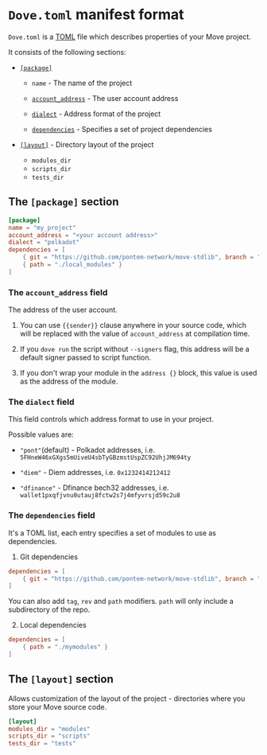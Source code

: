 # `Dove.toml` manifest format

`Dove.toml` is a [TOML](https://toml.io/en/) file which describes properties of your Move project.

It consists of the following sections: 

* [`[package]`](#the-package-section) 
    * `name` - The name of the project
      
    * [`account_address`](#the-account_address-field) - The user account address

    * [`dialect`](#the-dialect-field) - Address format of the project 
      
    * [`dependencies`](#the-dependencies-field) - Specifies a set of project dependencies
    
* [`[layout]`](#the-layout-section) - Directory layout of the project
    * `modules_dir`
    * `scripts_dir`
    * `tests_dir`
    
## The `[package]` section

```toml
[package]
name = "my_project"
account_address = "<your account address>"
dialect = "polkadot"
dependencies = [
    { git = "https://github.com/pontem-network/move-stdlib", branch = "v1.2.0" },
    { path = "./local_modules" }
]
```

### The `account_address` field

The address of the user account. 

1. You can use `{{sender}}` clause anywhere in your source code, 
   which will be replaced with the value of `account_address` at compilation time.
    
2. If you `dove run` the script without `--signers` flag, 
   this address will be a default signer passed to script function.  

3. If you don't wrap your module in the `address {}` block, 
   this value is used as the address of the module. 

### The `dialect` field

This field controls which address format to use in your project. 

Possible values are:
* `"pont"`(default) - Polkadot addresses,
  i.e. `5FHneW46xGXgs5mUiveU4sbTyGBzmstUspZC92UhjJM694ty`

* `"diem"` - Diem addresses, i.e. `0x1232414212412`

* `"dfinance"` - Dfinance bech32 addresses, 
  i.e. `wallet1pxqfjvnu0utauj8fctw2s7j4mfyvrsjd59c2u8`
  
### The `dependencies` field

It's a TOML list, each entry specifies a set of modules to use as dependencies. 

1. Git dependencies

```toml
dependencies = [ 
    { git = "https://github.com/pontem-network/move-stdlib", branch = "my-branch" } 
]
```

You can also add `tag`, `rev` and `path` modifiers. 
`path` will only include a subdirectory of the repo.  

2. Local dependencies 
```toml
dependencies = [ 
    { path = "./mymodules" } 
]
```

## The `[layout]` section

Allows customization of the layout of the project - directories where you store your Move source code.

```toml
[layout]
modules_dir = "modules"
scripts_dir = "scripts"
tests_dir = "tests"
```
